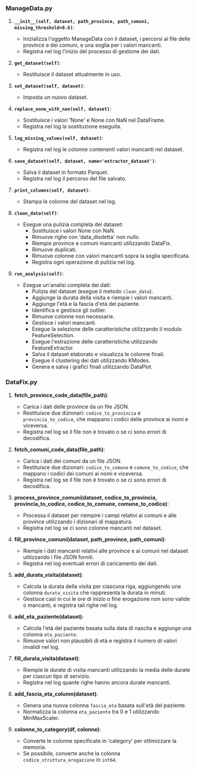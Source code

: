 
### ManageData.py

1. **`__init__(self, dataset, path_province, path_comuni, missing_threshold=0.6)`**:
   - Inizializza l'oggetto ManageData con il dataset, i percorsi ai file delle province e dei comuni, e una soglia per i valori mancanti.
   - Registra nel log l'inizio del processo di gestione dei dati.

2. **`get_dataset(self)`**:
   - Restituisce il dataset attualmente in uso.

3. **`set_dataset(self, dataset)`**:
   - Imposta un nuovo dataset.

4. **`replace_none_with_nan(self, dataset)`**:
   - Sostituisce i valori 'None' e None con NaN nel DataFrame.
   - Registra nel log la sostituzione eseguita.

5. **`log_missing_values(self, dataset)`**:
   - Registra nel log le colonne contenenti valori mancanti nel dataset.

6. **`save_dataset(self, dataset, name='extractor_dataset')`**:
   - Salva il dataset in formato Parquet.
   - Registra nel log il percorso del file salvato.

7. **`print_columns(self, dataset)`**:
   - Stampa le colonne del dataset nel log.

8. **`clean_data(self)`**:
   - Esegue una pulizia completa del dataset:
     - Sostituisce i valori None con NaN.
     - Rimuove righe con 'data_disdetta' non nullo.
     - Riempie province e comuni mancanti utilizzando DataFix.
     - Rimuove duplicati.
     - Rimuove colonne con valori mancanti sopra la soglia specificata.
     - Registra ogni operazione di pulizia nel log.

9. **`run_analysis(self)`**:
   - Esegue un'analisi completa dei dati:
     - Pulizia del dataset (esegue il metodo `clean_data`).
     - Aggiunge la durata della visita e riempie i valori mancanti.
     - Aggiunge l'età e la fascia d'età del paziente.
     - Identifica e gestisce gli outlier.
     - Rimuove colonne non necessarie.
     - Gestisce i valori mancanti.
     - Esegue la selezione delle caratteristiche utilizzando il modulo FeatureSelection.
     - Esegue l'estrazione delle caratteristiche utilizzando FeatureExtractor.
     - Salva il dataset elaborato e visualizza le colonne finali.
     - Esegue il clustering dei dati utilizzando KModes.
     - Genera e salva i grafici finali utilizzando DataPlot.
    


### DataFix.py

1. **fetch_province_code_data(file_path)**:
   - Carica i dati delle province da un file JSON.
   - Restituisce due dizionari: `codice_to_provincia` e `provincia_to_codice`, che mappano i codici delle province ai nomi e viceversa.
   - Registra nel log se il file non è trovato o se ci sono errori di decodifica.

2. **fetch_comuni_code_data(file_path)**:
   - Carica i dati dei comuni da un file JSON.
   - Restituisce due dizionari: `codice_to_comune` e `comune_to_codice`, che mappano i codici dei comuni ai nomi e viceversa.
   - Registra nel log se il file non è trovato o se ci sono errori di decodifica.

3. **process_province_comuni(dataset, codice_to_provincia, provincia_to_codice, codice_to_comune, comune_to_codice)**:
   - Processa il dataset per riempire i campi relativi ai comuni e alle province utilizzando i dizionari di mappatura.
   - Registra nel log se ci sono colonne mancanti nel dataset.

4. **fill_province_comuni(dataset, path_province, path_comuni)**:
   - Riempie i dati mancanti relativi alle province e ai comuni nel dataset utilizzando i file JSON forniti.
   - Registra nel log eventuali errori di caricamento dei dati.

5. **add_durata_visita(dataset)**:
   - Calcola la durata della visita per ciascuna riga, aggiungendo una colonna `durata_visita` che rappresenta la durata in minuti.
   - Gestisce casi in cui le ore di inizio o fine erogazione non sono valide o mancanti, e registra tali righe nel log.

6. **add_eta_paziente(dataset)**:
   - Calcola l'età del paziente basata sulla data di nascita e aggiunge una colonna `eta_paziente`.
   - Rimuove valori non plausibili di età e registra il numero di valori invalidi nel log.

7. **fill_durata_visita(dataset)**:
   - Riempie le durate di visita mancanti utilizzando la media delle durate per ciascun tipo di servizio.
   - Registra nel log quante righe hanno ancora durate mancanti.

8. **add_fascia_eta_column(dataset)**:
   - Genera una nuova colonna `fascia_eta` basata sull'età del paziente.
   - Normalizza la colonna `eta_paziente` tra 0 e 1 utilizzando MinMaxScaler.

9. **colonne_to_category(df, colonne)**:
   - Converte le colonne specificate in 'category' per ottimizzare la memoria.
   - Se possibile, converte anche la colonna `codice_struttura_erogazione` in `int64`.


